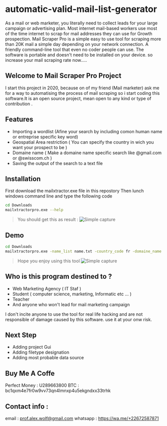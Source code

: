 # automatic-valid-mail-list-generator

As a mail or web marketer, you literally need to collect leads for your large campaign or advertising plan. Most internet mail-based workers use most of the time internet to scrap for mail addresses they can use for Growth prospection. Mail Scraper Pro is a simple easy to use tool for scraping more than 20K mail a simple day depending on your network connection. A friendly command-line tool that even no coder people can use. The software is portable and doesn't need to be installed on your device.  so increase your mail scraping rate now.....

## Welcome to Mail Scraper Pro Project

I start this project in 2020, because on of my friend (Mail marketer) ask me for a way to automatising the process of mail scraping so i start coding this software.It is an open source project,  mean open to any kind or type of contribution  .

## Features

- Importing a wordlist (Afine your search by including comon human name or entreprise specific key word)
- Geospatial Area restriction ( You can specify the country in wich you want your prospect to be )
- Domaine name ( Make a domaine name specific search like @gmail.com or @swisscom.ch )
- Saving the output of the search to a text file

## Installation

First download the mailxtractor.exe file in this repostory
Then lunch windows command line and type the following code 

```sh
cd Downloads
mailxtractorpro.exe --help
```

> You should get this as result :
![Simple capture](M1.PNG)

## Demo

```sh
cd Downloads
mailxtractorpro.exe -name_list name.txt -country_code fr -domaine_name @orange.fr -out mail_comptable_fr
```
> Hope you enjoy using this tool
![Simple capture](M2.PNG)

## Who is this program destined to ?
- Web Marketing Agency ( IT Staf ) 
- Student ( computer science, marketing, Informatic etc ... )
- Teacher
- And anyone who won't lead for mail marketing campaign

I don't incite anyone to use the tool for real life hacking and are not responsible of damage caused by this software. use it at your onw risk.

## Next Step

- Adding project Gui
- Adding filetype designation
- Adding most probable data source


## Buy Me A Coffe
Perfect Money : U289663800 BTC : bc1qxm4e7fr0w9vv73qn4lmnxp4u5ekgndxx33trhk

## Contact info :
email : prof.alex.wolf@gmail.com whatsapp : https://wa.me/+22672587871
